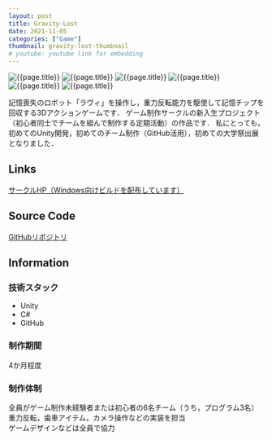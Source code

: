 ```yaml
---
layout: post
title: Gravity-Lost
date: 2021-11-05
categories: ["Game"]
thumbnail: gravity-lost-thumbnail
# youtube: youtube link for embedding
---
```


![{{page.title}}]({{site.baseurl}}/assets/images/gravity-lost-thumbnail.webp)
![{{page.title}}]({{site.baseurl}}/assets/images/gravity-lost-tutorial-1.webp)
![{{page.title}}]({{site.baseurl}}/assets/images/gravity-lost-tutorial-2.webp)
![{{page.title}}]({{site.baseurl}}/assets/images/gravity-lost-stage1-1.webp)
![{{page.title}}]({{site.baseurl}}/assets/images/gravity-lost-stage1-2.webp)
![{{page.title}}]({{site.baseurl}}/assets/images/gravity-lost-stage1-3.webp)

記憶喪失のロボット「ラヴィ」を操作し，重力反転能力を駆使して記憶チップを回収する3Dアクションゲームです．
ゲーム制作サークルの新入生プロジェクト（初心者同士でチームを組んで制作する定期活動）の作品です．
私にとっても，初めてのUnity開発，初めてのチーム制作（GitHub活用），初めての大学祭出展となりました．

## Links

[サークルHP（Windows向けビルドを配布しています）](https://micomprocedure.com/works/21d)

## Source Code

[GitHubリポジトリ](https://github.com/MicomProcedure/2021_teamD)

## Information

### 技術スタック

- Unity
- C#
- GitHub

### 制作期間

4か月程度

### 制作体制

全員がゲーム制作未経験者または初心者の6名チーム（うち，プログラム3名）  
重力反転，歯車アイテム，カメラ操作などの実装を担当  
ゲームデザインなどは全員で協力

